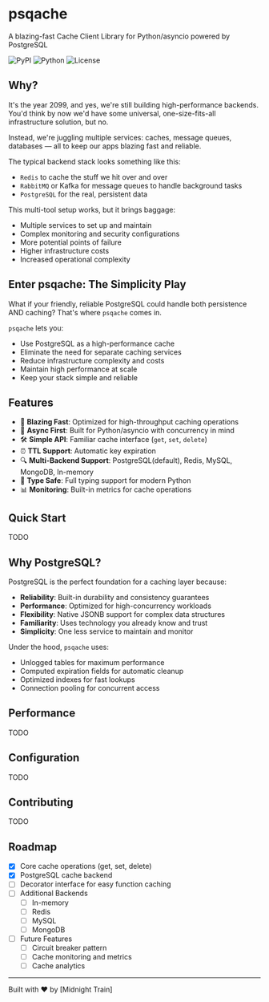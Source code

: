 # psqache

A blazing-fast Cache Client Library for Python/asyncio powered by PostgreSQL

![PyPI](https://img.shields.io/pypi/v/psqache)
![Python](https://img.shields.io/pypi/pyversions/psqache)
![License](https://img.shields.io/github/license/midnight-train/python-cache)

## Why?

It's the year 2099, and yes, we're still building high-performance backends. You'd think by now we'd have some universal, one-size-fits-all infrastructure solution, but no.

Instead, we're juggling multiple services: caches, message queues, databases — all to keep our apps blazing fast and reliable.

The typical backend stack looks something like this:

- `Redis` to cache the stuff we hit over and over
- `RabbitMQ` or Kafka for message queues to handle background tasks
- `PostgreSQL` for the real, persistent data

This multi-tool setup works, but it brings baggage:

- Multiple services to set up and maintain
- Complex monitoring and security configurations
- More potential points of failure
- Higher infrastructure costs
- Increased operational complexity

## Enter psqache: The Simplicity Play

What if your friendly, reliable PostgreSQL could handle both persistence AND caching? That's where `psqache` comes in.

`psqache` lets you:

- Use PostgreSQL as a high-performance cache
- Eliminate the need for separate caching services
- Reduce infrastructure complexity and costs
- Maintain high performance at scale
- Keep your stack simple and reliable

## Features

- 🚀 **Blazing Fast**: Optimized for high-throughput caching operations
- 🔄 **Async First**: Built for Python/asyncio with concurrency in mind
- 🛠 **Simple API**: Familiar cache interface (`get`, `set`, `delete`)
- ⏰ **TTL Support**: Automatic key expiration
- 🔍 **Multi-Backend Support**: PostgreSQL(default), Redis, MySQL, MongoDB, In-memory
- 🎯 **Type Safe**: Full typing support for modern Python
- 📊 **Monitoring**: Built-in metrics for cache operations

## Quick Start

TODO

## Why PostgreSQL?

PostgreSQL is the perfect foundation for a caching layer because:

- **Reliability**: Built-in durability and consistency guarantees
- **Performance**: Optimized for high-concurrency workloads
- **Flexibility**: Native JSONB support for complex data structures
- **Familiarity**: Uses technology you already know and trust
- **Simplicity**: One less service to maintain and monitor

Under the hood, `psqache` uses:

- Unlogged tables for maximum performance
- Computed expiration fields for automatic cleanup
- Optimized indexes for fast lookups
- Connection pooling for concurrent access

## Performance

TODO

## Configuration

TODO

## Contributing

TODO

## Roadmap

- [x] Core cache operations (get, set, delete)
- [x] PostgreSQL cache backend
- [ ] Decorator interface for easy function caching
- [ ] Additional Backends
  - [ ] In-memory
  - [ ] Redis
  - [ ] MySQL
  - [ ] MongoDB
- [ ] Future Features
  - [ ] Circuit breaker pattern
  - [ ] Cache monitoring and metrics
  - [ ] Cache analytics

---

Built with ❤️ by [Midnight Train]
